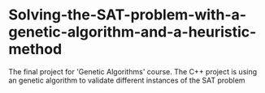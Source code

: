 # Solving-the-SAT-problem-with-a-genetic-algorithm-and-a-heuristic-method
The final project for 'Genetic Algorithms' course. The C++ project is using an genetic algorithm to validate different instances of the SAT problem
